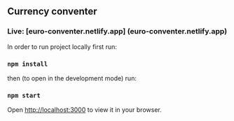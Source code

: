 ## Currency conventer

### Live:  [euro-conventer.netlify.app] (euro-conventer.netlify.app)

In order to run project locally first run:
### `npm install`

then (to open in the development mode) run:

### `npm start`

Open [http://localhost:3000](http://localhost:3000) to view it in your browser.



